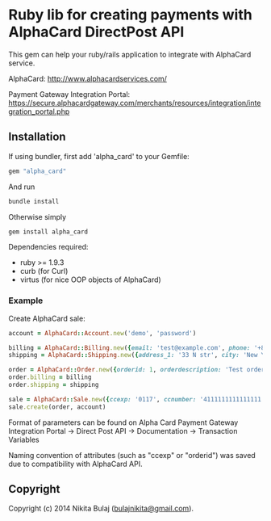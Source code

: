 # Ruby lib for creating payments with AlphaCard DirectPost API

This gem can help your ruby/rails application to integrate with AlphaCard service.

AlphaCard: 
http://www.alphacardservices.com/
     
Payment Gateway Integration Portal:
https://secure.alphacardgateway.com/merchants/resources/integration/integration_portal.php


## Installation

If using bundler, first add 'alpha_card' to your Gemfile:

```ruby
gem "alpha_card"
```

And run

```sh
bundle install
```

Otherwise simply

```sh
gem install alpha_card
```

Dependencies required:

*   ruby >= 1.9.3
*   curb (for Curl)
*   virtus (for nice OOP objects of AlphaCard)

### Example

Create AlphaCard sale:

```ruby
account = AlphaCard::Account.new('demo', 'password')

billing = AlphaCard::Billing.new({email: 'test@example.com', phone: '+801311313111'})
shipping = AlphaCard::Shipping.new({address_1: '33 N str', city: 'New York', state: 'NY', zip_code: '132'})

order = AlphaCard::Order.new({orderid: 1, orderdescription: 'Test order'})
order.billing = billing
order.shipping = shipping

sale = AlphaCard::Sale.new({ccexp: '0117', ccnumber: '4111111111111111', amount: "%.2f" % 1.5 , cvv: '123'})
sale.create(order, account)
```

Format of parameters can be found on Alpha Card Payment Gateway Integration Portal -> 
Direct Post API -> Documentation -> Transaction Variables

Naming convention of attributes (such as "ccexp" or "orderid") was saved due to
compatibility with AlphaCard API.

## Copyright

Copyright (c) 2014 Nikita Bulaj (bulajnikita@gmail.com).